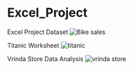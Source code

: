 # Excel_Project
Excel Project Dataset
![Bike sales](https://github.com/deshdee/Excel_Project/assets/45814400/e3fff759-a25e-4eab-bdbf-b79482f85355)

Titanic Worksheet
![titanic](https://github.com/deshdee/Excel_Project/assets/45814400/94314ce0-9ed4-49f8-8fed-def4a2d752b9)

Vrinda Store Data Analysis
![vrinda store](https://github.com/deshdee/Excel_Project/assets/45814400/a91105ab-a741-4f35-ba80-c279b4991bb4)
